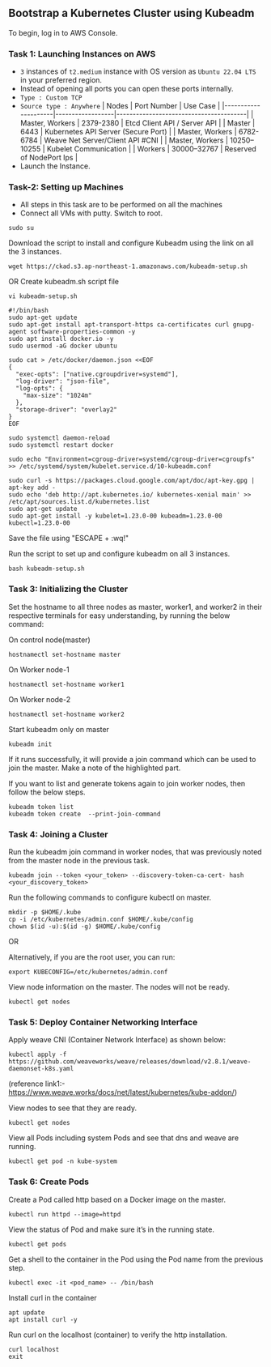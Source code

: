 ## Bootstrap a Kubernetes Cluster using Kubeadm

To begin, log in to AWS Console.

### Task 1: Launching Instances on AWS

* `3` instances of `t2.medium` instance with OS version as `Ubuntu 22.04 LTS` in your preferred region.
* Instead of opening all ports you can open these ports internally.
* `Type : Custom TCP`
* `Source type : Anywhere`
    |      Nodes	      |    Port Number	 |         Use Case                       |
    |---------------------|------------------|----------------------------------------|
    | Master, Workers	  |    2379-2380     |  Etcd Client API / Server API          |
    | Master              |       6443	   	 |  Kubernetes API Server (Secure Port)   |
    | Master, Workers     |   6782-6784      |  Weave Net Server/Client API #CNI      |
    | Master, Workers     |   10250–10255	 |  Kubelet Communication                 |
    | Workers             |   30000–32767	 |  Reserved of NodePort Ips              |	   
* Launch the Instance.


### Task-2: Setting up Machines
* All steps in this task are to be performed on all the machines
* Connect all VMs with putty.
Switch to root.
```
sudo su
``` 
Download the script to install and configure Kubeadm using the link on all the 3 instances.
```
wget https://ckad.s3.ap-northeast-1.amazonaws.com/kubeadm-setup.sh
```
OR
Create kubeadm.sh script file
```
vi kubeadm-setup.sh
```
```
#!/bin/bash
sudo apt-get update
sudo apt-get install apt-transport-https ca-certificates curl gnupg-agent software-properties-common -y
sudo apt install docker.io -y
sudo usermod -aG docker ubuntu

sudo cat > /etc/docker/daemon.json <<EOF
{
  "exec-opts": ["native.cgroupdriver=systemd"],
  "log-driver": "json-file",
  "log-opts": {
    "max-size": "1024m"
  },
  "storage-driver": "overlay2"
}
EOF

sudo systemctl daemon-reload
sudo systemctl restart docker

sudo echo "Environment=cgroup-driver=systemd/cgroup-driver=cgroupfs" >> /etc/systemd/system/kubelet.service.d/10-kubeadm.conf

sudo curl -s https://packages.cloud.google.com/apt/doc/apt-key.gpg | apt-key add -
sudo echo 'deb http://apt.kubernetes.io/ kubernetes-xenial main' >> /etc/apt/sources.list.d/kubernetes.list
sudo apt-get update
sudo apt-get install -y kubelet=1.23.0-00 kubeadm=1.23.0-00 kubectl=1.23.0-00

```
Save the file using "ESCAPE + :wq!"

Run the script to set up and configure kubeadm on all 3 instances.

```
bash kubeadm-setup.sh
```

### Task 3: Initializing the Cluster

Set the hostname to all three nodes as master, worker1, and worker2 in their respective terminals for easy understanding, by running the below command:

On control node(master)
```
hostnamectl set-hostname master
``` 

On Worker node-1
```
hostnamectl set-hostname worker1
```

On Worker node-2
```
hostnamectl set-hostname worker2
```

Start kubeadm only on master
```
kubeadm init
```

If it runs successfully, it will provide a join command which can be used to join the master. Make a note of the highlighted part.

If you want to list and generate tokens again to join worker nodes, then follow the below steps.
```
kubeadm token list
kubeadm token create  --print-join-command
```
 
### Task 4: Joining a Cluster

Run the kubeadm join command in worker nodes, that was previously noted from the master node in the previous task.
```
kubeadm join --token <your_token> --discovery-token-ca-cert- hash <your_discovery_token>
```

Run the following commands to configure kubectl on master.
```
mkdir -p $HOME/.kube
cp -i /etc/kubernetes/admin.conf $HOME/.kube/config 
chown $(id -u):$(id -g) $HOME/.kube/config
```
OR

Alternatively, if you are the root user, you can run:
```
export KUBECONFIG=/etc/kubernetes/admin.conf
```

View node information on the master. The nodes will not be ready.
```
kubectl get nodes
```

### Task 5: Deploy Container Networking Interface

Apply weave CNI (Container Network Interface) as shown below:
```
kubectl apply -f https://github.com/weaveworks/weave/releases/download/v2.8.1/weave-daemonset-k8s.yaml
```
(reference link1:- https://www.weave.works/docs/net/latest/kubernetes/kube-addon/)

View nodes to see that they are ready.
```
kubectl get nodes
```

View all Pods including system Pods and see that dns and weave are running.
```
kubectl get pod -n kube-system
```

### Task 6: Create Pods

Create a Pod called http based on a Docker image on the master.
```
kubectl run httpd --image=httpd
```

View the status of Pod and make sure it’s in the running state.
```
kubectl get pods
```

Get a shell to the container in the Pod using the Pod name from the previous step.
```
kubectl exec -it <pod_name> -- /bin/bash
``` 

Install curl in the container
```
apt update
apt install curl -y
```

Run curl on the localhost (container) to verify the http installation.
```
curl localhost 
exit
```
 

